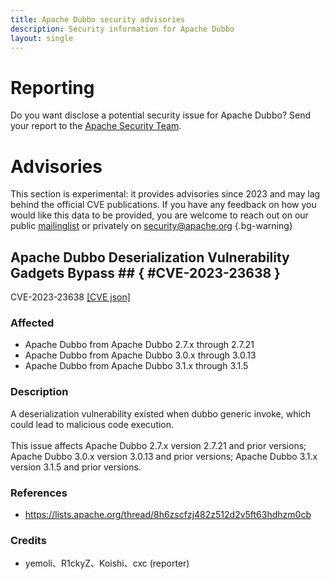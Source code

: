 ```yaml
---
title: Apache Dubbo security advisories
description: Security information for Apache Dubbo
layout: single
---
```


# Reporting

Do you want disclose a potential security issue for Apache Dubbo? Send your report to the  [Apache Security Team](mailto:security@apache.org).

# Advisories

This section is experimental: it provides advisories since 2023 and may lag behind the official CVE publications. If you have any feedback on how you would like this data to be provided, you are welcome to reach out on our public [mailinglist](/mailinglist) or privately on [security@apache.org](mailto:security@apache.org)
{.bg-warning}

## Apache Dubbo Deserialization Vulnerability Gadgets Bypass ## { #CVE-2023-23638 }

CVE-2023-23638 [\[CVE json\]](./CVE-2023-23638.cve.json)

### Affected

* Apache Dubbo from Apache Dubbo 2.7.x through 2.7.21
* Apache Dubbo from Apache Dubbo 3.0.x through 3.0.13
* Apache Dubbo from Apache Dubbo 3.1.x through 3.1.5


### Description

A deserialization vulnerability existed when dubbo generic invoke, which could lead to malicious code execution. <br><br>This issue affects Apache Dubbo 2.7.x version 2.7.21 and prior versions; Apache Dubbo 3.0.x version 3.0.13 and prior versions; Apache Dubbo 3.1.x version 3.1.5 and prior versions. 

### References
* https://lists.apache.org/thread/8h6zscfzj482z512d2v5ft63hdhzm0cb


### Credits
* yemoli、R1ckyZ、Koishi、cxc (reporter)
